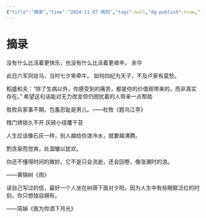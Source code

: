 ```yaml
---
{"title":"摘录","time":"2024-11-07 周四","tags":null,"dg-publish":true,"permalink":"/100 待办/摘录/","dgPassFrontmatter":true,"created":"2024-11-07T12:59:57.000+08:00","updated":"2025-03-10T19:03:37.000+08:00"}
---
```


# 摘录
没有什么比活着更快乐，也没有什么比活着更艰辛。 余华

此日六军同驻马，当时七夕笑牵牛。
如何四纪为天子，不及卢家有莫愁。

稻盛和夫：“除了生病以外，你感受到的痛苦，都是你的价值观带来的，而非真实存在。”
希望这句话能对无力改变但仍困扰着的人带来一点帮助

胜败兵家事不期，包羞忍耻是男儿。——杜牧《题乌江亭》

残门锈锁久不开
灰砖小径覆干苔

人生应该像石灰一样，别人越给你泼冷水，就要越沸腾。

酌贪泉而觉爽，处涸辙以犹欢。

你还不懂得时间的微妙。它不是只会流逝，还会回卷，像涨潮时的浪。 

——黄锦树《雨》

读自己写过的信，最好一个人坐在树荫下面对夕阳，因为人生中有些眼眶泛红的时刻，你只想独自拥有。

——简媜《我为你洒下月光》













































































































































































































































































































































